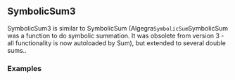 ##  SymbolicSum3 

SymbolicSum3 is similar to SymbolicSum (Algegra`SymbolicSum`SymbolicSum was a function to do symbolic summation. It was obsolete from version 3 - all functionality is now autoloaded by Sum), but extended to several double sums..

###  Examples 